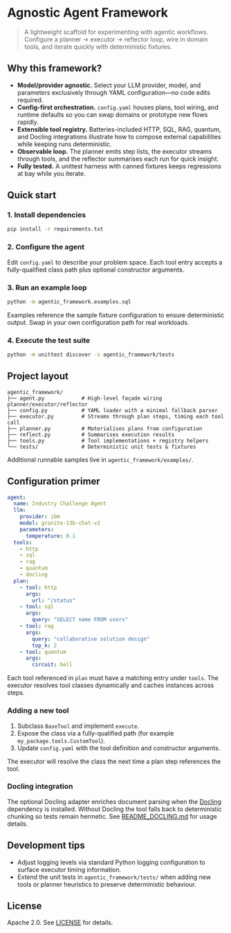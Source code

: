 # Agnostic Agent Framework

> A lightweight scaffold for experimenting with agentic workflows. Configure a
planner → executor → reflector loop, wire in domain tools, and iterate quickly
with deterministic fixtures.

## Why this framework?

- **Model/provider agnostic.** Select your LLM provider, model, and parameters
  exclusively through YAML configuration—no code edits required.
- **Config-first orchestration.** `config.yaml` houses plans, tool wiring, and
  runtime defaults so you can swap domains or prototype new flows rapidly.
- **Extensible tool registry.** Batteries-included HTTP, SQL, RAG, quantum, and
  Docling integrations illustrate how to compose external capabilities while
  keeping runs deterministic.
- **Observable loop.** The planner emits step lists, the executor streams
  through tools, and the reflector summarises each run for quick insight.
- **Fully tested.** A unittest harness with canned fixtures keeps regressions at
  bay while you iterate.

## Quick start

### 1. Install dependencies

```bash
pip install -r requirements.txt
```

### 2. Configure the agent

Edit `config.yaml` to describe your problem space. Each tool entry accepts a
fully-qualified class path plus optional constructor arguments.

### 3. Run an example loop

```bash
python -m agentic_framework.examples.sql
```

Examples reference the sample fixture configuration to ensure deterministic
output. Swap in your own configuration path for real workloads.

### 4. Execute the test suite

```bash
python -m unittest discover -s agentic_framework/tests
```

## Project layout

```
agentic_framework/
├── agent.py            # High-level façade wiring planner/executor/reflector
├── config.py           # YAML loader with a minimal fallback parser
├── executor.py         # Streams through plan steps, timing each tool call
├── planner.py          # Materialises plans from configuration
├── reflect.py          # Summarises execution results
├── tools.py            # Tool implementations + registry helpers
└── tests/              # Deterministic unit tests & fixtures
```

Additional runnable samples live in `agentic_framework/examples/`.

## Configuration primer

```yaml
agent:
  name: Industry Challenge Agent
  llm:
    provider: ibm
    model: granite-13b-chat-v2
    parameters:
      temperature: 0.1
  tools:
    - http
    - sql
    - rag
    - quantum
    - docling
  plan:
    - tool: http
      args:
        url: "/status"
    - tool: sql
      args:
        query: "SELECT name FROM users"
    - tool: rag
      args:
        query: "collaborative solution design"
        top_k: 2
    - tool: quantum
      args:
        circuit: bell
```

Each tool referenced in `plan` must have a matching entry under `tools`. The
executor resolves tool classes dynamically and caches instances across steps.

### Adding a new tool

1. Subclass `BaseTool` and implement `execute`.
2. Expose the class via a fully-qualified path (for example
   `my_package.tools.CustomTool`).
3. Update `config.yaml` with the tool definition and constructor arguments.

The executor will resolve the class the next time a plan step references the
tool.

### Docling integration

The optional Docling adapter enriches document parsing when the
[Docling](https://github.com/docling-project/docling) dependency is installed.
Without Docling the tool falls back to deterministic chunking so tests remain
hermetic. See [README_DOCLING.md](README_DOCLING.md) for usage details.

## Development tips

- Adjust logging levels via standard Python logging configuration to surface
  executor timing information.
- Extend the unit tests in `agentic_framework/tests/` when adding new tools or
  planner heuristics to preserve deterministic behaviour.

## License

Apache 2.0. See [LICENSE](LICENSE) for details.

